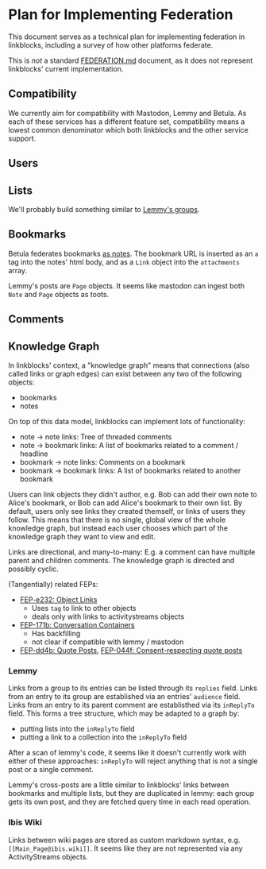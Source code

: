 # Plan for Implementing Federation

This document serves as a technical plan for implementing federation in linkblocks, including a survey of how other platforms federate.

This is *not* a standard [FEDERATION.md](https://codeberg.org/fediverse/fep/src/branch/main/fep/67ff/fep-67ff.md) document, as it does not represent linkblocks' current implementation.

## Compatibility

We currently aim for compatibility with Mastodon, Lemmy and Betula. As each of these services has a different feature set, compatibility means a lowest common denominator which both linkblocks and the other service support.

## Users

## Lists

We'll probably build something similar to [Lemmy's groups](https://codeberg.org/fediverse/fep/src/branch/main/fep/1b12/fep-1b12.md).

## Bookmarks

Betula federates bookmarks [as notes](https://git.sr.ht/~bouncepaw/betula/tree/master/item/fediverse/activities/note.go). The bookmark URL is inserted as an `a` tag into the notes' html body, and as a `Link` object into the `attachments` array.

Lemmy's posts are `Page` objects. It seems like mastodon can ingest both `Note` and `Page` objects as toots.

## Comments

## Knowledge Graph

In linkblocks' context, a "knowledge graph" means that connections (also called links or graph edges) can exist between any two of the following objects:

- bookmarks
- notes

On top of this data model, linkblocks can implement lots of functionality:

- note -> note links: Tree of threaded comments
- note -> bookmark links: A list of bookmarks related to a comment / headline
- bookmark -> note links: Comments on a bookmark
- bookmark -> bookmark links: A list of bookmarks related to another bookmark

Users can link objects they didn't author, e.g. Bob can add their own note to Alice's bookmark, or Bob can add Alice's bookmark to their own list. By default, users only see links they created themself, or links of users they follow. This means that there is no single, global view of the whole knowledge graph, but instead each user chooses which part of the knowledge graph they want to view and edit.

Links are directional, and many-to-many: E.g. a comment can have multiple parent and children comments. The knowledge graph is directed and possibly cyclic.

(Tangentially) related FEPs:

- [FEP-e232: Object Links](https://github.com/julianlam/feps/blob/main/fep/e232/fep-e232.md)
    - Uses `tag` to link to other objects
    - deals only with links to activitystreams objects
- [FEP-171b: Conversation Containers](https://codeberg.org/fediverse/fep/src/branch/main/fep/171b/fep-171b.md)
    - Has backfilling
    - not clear if compatible with lemmy / mastodon
- [FEP-dd4b: Quote Posts](https://codeberg.org/fediverse/fep/src/branch/main/fep/dd4b/fep-dd4b.md), [FEP-044f: Consent-respecting quote posts](https://codeberg.org/fediverse/fep/src/branch/main/fep/044f/fep-044f.md)

### Lemmy

Links from a group to its entries can be listed through its `replies` field. Links from an entry to its group are established via an entries' `audience` field. Links from an entry to its parent comment are establisthed via its `inReplyTo` field. This forms a tree structure, which may be adapted to a graph by:

- putting lists into the `inReplyTo` field
- putting a link to a collection into the `inReplyTo` field

After a scan of lemmy's code, it seems like it doesn't currently work with either of these approaches: `inReplyTo` will reject anything that is not a single post or a single comment.

Lemmy's cross-posts are a little similar to linkblocks' links between bookmarks and multiple lists, but they are duplicated in lemmy: each group gets its own post, and they are fetched query time in each read operation.

### Ibis Wiki

Links between wiki pages are stored as custom markdown syntax, e.g. ` 	[[Main_Page@ibis.wiki]]`. It seems like they are not represented via any ActivityStreams objects.
